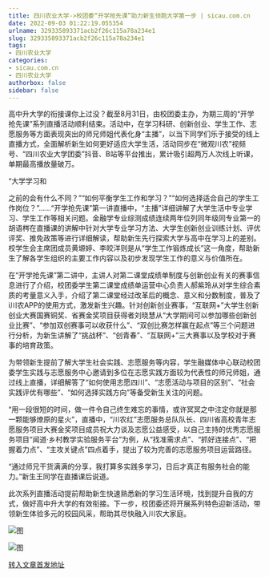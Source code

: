 ```yaml
---
title: 四川农业大学->校团委“开学抢先课”助力新生领跑大学第一步 | sicau.com.cn
date: 2022-09-03 01:22:19.055354
urlname: 329335893371acb2f26c115a78a234e1
slug: 329335893371acb2f26c115a78a234e1
tags: 
- 四川农业大学
categories:
- sicau.com.cn
- 四川农业大学
authorbox: false
sidebar: false
---
```

高中升大学的衔接课你上过没？截至8月31日，由校团委主办，为期三周的“开学抢先课”系列直播活动顺利结束。活动中，在学习科研、创新创业、学生工作、志愿服务等方面表现突出的师兄师姐代表化身“主播”，以当下同学们乐于接受的线上直播方式，全面解析新生如何更好适应大学生活，活动同步在“微观川农”视频号、“四川农业大学团委”抖音、B站等平台推出，累计吸引超两万人次线上听课，单期最高播放量破万。

“大学学习和
<!--more-->
之前的会有什么不同？”“如何平衡学生工作和学习？”“如何选择适合自己的学生工作岗位？”……“开学抢先课”第一讲直播中，“主播”详细讲解了大学生活中专业学习、学生工作等相关问题。金融学专业综测成绩连续两年位列同年级同专业第一的胡语梣在直播课的讲解中针对大学专业学习方法、大学生创新创业训练计划、评优评奖、推免政策等进行详细解读，帮助新生先行探索大学与高中在学习上的差别。校学生会主席团成员黄塬婷、李皎洋则是从“学生工作锻炼成长”这一角度，帮助新生了解各学生组织的主要工作内容以及初步发现学生工作的意义与价值所在。

在“开学抢先课”第二讲中，主讲人对第二课堂成绩单制度与创新创业有关的赛事信息进行了介绍，校团委学生第二课堂成绩单运营中心负责人郝紫玲从对学生综合素质的考量意义入手，介绍了第二课堂经过改革后的概念、意义和分数制度，普及了i川农APP的使用方式，激发新生兴趣。针对创新创业赛事，“互联网+”大学生创新创业大赛国赛铜奖、省赛金奖项目获得者刘晓慧从“大学期间可以参加哪些创新创业比赛”、“参加双创赛事可以收获什么”、“双创比赛怎样赢在起点”等三个问题进行分析，为新生讲解了“挑战杯”、“创青春”、“互联网+”三大赛事以及学校对于赛事的培育政策。

为带领新生提前了解大学生社会实践、志愿服务等内容，学生融媒体中心联动校团委学生实践与志愿服务中心邀请到多位在志愿实践方面较为代表性的师兄师姐，通过线上直播，详细解答了“如何使用志愿四川”、“志愿活动与项目的区别”、“社会实践评优有哪些”、“如何选择实践方向”等备受新生关注的问题。

“用一段很短的时间，做一件令自己终生难忘的事情，或许冥冥之中注定你就是那一颗能够燎原的星火”，直播中，“川农红”志愿服务总队队长、四川省高校青年志愿服务项目大赛金奖项目成员祝大力谈及志愿公益感受，以自己主持的优秀志愿服务项目“闻道·乡村教学实验服务平台”为例，从“找准需求点”、“抓好连接点”、“把握着力点”、“主攻关键点”四点着手，提出了较为完善的志愿服务项目运营路径。

“通过师兄干货满满的分享，我打算多实践多学习，日后才真正有服务社会的能力。”新生王同学在直播课后说道。

此次系列直播活动提前帮助新生快速熟悉新的学习生活环境，找到提升自我的方式，做好高中升大学的有效衔接。下一步，校团委还将开展系列特色迎新活动，带领新生体验多元的校园风采，帮助其尽快融入川农大家庭。

![图](https://news.sicau.edu.cn/__local/9/A8/E7/5A338AE7F26EA02A896A125C82C_2691CB19_21F4D.jpg)

![图](https://news.sicau.edu.cn/__local/0/F2/A4/BE49B16A37D7E914D7EA50E27FA_DD753C34_1EC90.jpg)

[转入文章首发地址](https://news.sicau.edu.cn/info/1078/69327.htm)
